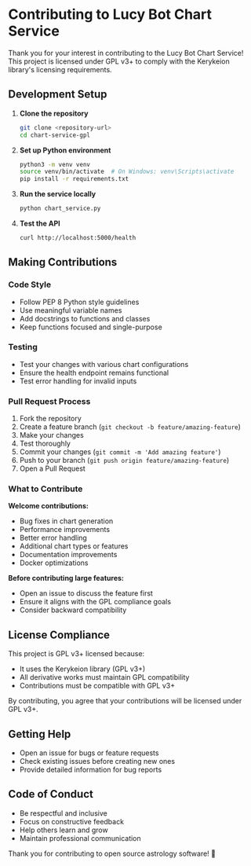 # Contributing to Lucy Bot Chart Service

Thank you for your interest in contributing to the Lucy Bot Chart Service! This project is licensed under GPL v3+ to comply with the Kerykeion library's licensing requirements.

## Development Setup

1. **Clone the repository**
   ```bash
   git clone <repository-url>
   cd chart-service-gpl
   ```

2. **Set up Python environment**
   ```bash
   python3 -m venv venv
   source venv/bin/activate  # On Windows: venv\Scripts\activate
   pip install -r requirements.txt
   ```

3. **Run the service locally**
   ```bash
   python chart_service.py
   ```

4. **Test the API**
   ```bash
   curl http://localhost:5000/health
   ```

## Making Contributions

### Code Style
- Follow PEP 8 Python style guidelines
- Use meaningful variable names
- Add docstrings to functions and classes
- Keep functions focused and single-purpose

### Testing
- Test your changes with various chart configurations
- Ensure the health endpoint remains functional
- Test error handling for invalid inputs

### Pull Request Process

1. Fork the repository
2. Create a feature branch (`git checkout -b feature/amazing-feature`)
3. Make your changes
4. Test thoroughly
5. Commit your changes (`git commit -m 'Add amazing feature'`)
6. Push to your branch (`git push origin feature/amazing-feature`)
7. Open a Pull Request

### What to Contribute

**Welcome contributions:**
- Bug fixes in chart generation
- Performance improvements
- Better error handling
- Additional chart types or features
- Documentation improvements
- Docker optimizations

**Before contributing large features:**
- Open an issue to discuss the feature first
- Ensure it aligns with the GPL compliance goals
- Consider backward compatibility

## License Compliance

This project is GPL v3+ licensed because:
- It uses the Kerykeion library (GPL v3+)
- All derivative works must maintain GPL compatibility
- Contributions must be compatible with GPL v3+

By contributing, you agree that your contributions will be licensed under GPL v3+.

## Getting Help

- Open an issue for bugs or feature requests
- Check existing issues before creating new ones
- Provide detailed information for bug reports

## Code of Conduct

- Be respectful and inclusive
- Focus on constructive feedback
- Help others learn and grow
- Maintain professional communication

Thank you for contributing to open source astrology software! 🌟